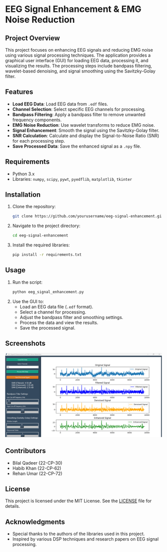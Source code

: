 # EEG Signal Enhancement & EMG Noise Reduction

## Project Overview
This project focuses on enhancing EEG signals and reducing EMG noise using various signal processing techniques. The application provides a graphical user interface (GUI) for loading EEG data, processing it, and visualizing the results. The processing steps include bandpass filtering, wavelet-based denoising, and signal smoothing using the Savitzky-Golay filter.

## Features
- **Load EEG Data**: Load EEG data from `.edf` files.
- **Channel Selection**: Select specific EEG channels for processing.
- **Bandpass Filtering**: Apply a bandpass filter to remove unwanted frequency components.
- **EMG Noise Reduction**: Use wavelet transforms to reduce EMG noise.
- **Signal Enhancement**: Smooth the signal using the Savitzky-Golay filter.
- **SNR Calculation**: Calculate and display the Signal-to-Noise Ratio (SNR) for each processing step.
- **Save Processed Data**: Save the enhanced signal as a `.npy` file.

## Requirements
- Python 3.x
- Libraries: `numpy`, `scipy`, `pywt`, `pyedflib`, `matplotlib`, `tkinter`

## Installation
1. Clone the repository:
   ```bash
   git clone https://github.com/yourusername/eeg-signal-enhancement.git
   ```
2. Navigate to the project directory:
   ```bash
   cd eeg-signal-enhancement
   ```
3. Install the required libraries:
   ```bash
   pip install -r requirements.txt
   ```

## Usage
1. Run the script:
   ```bash
   python eeg_signal_enhancement.py
   ```
2. Use the GUI to:
   - Load an EEG data file (`.edf` format).
   - Select a channel for processing.
   - Adjust the bandpass filter and smoothing settings.
   - Process the data and view the results.
   - Save the processed signal.

## Screenshots
![](output.png) 

## Contributors
- Bilal Qadeer (22-CP-30)
- Habib Khan (22-CP-62)
- Rehan Umar (22-CP-72)

## License
This project is licensed under the MIT License. See the [LICENSE](LICENSE) file for details.

## Acknowledgments
- Special thanks to the authors of the libraries used in this project.
- Inspired by various DSP techniques and research papers on EEG signal processing.